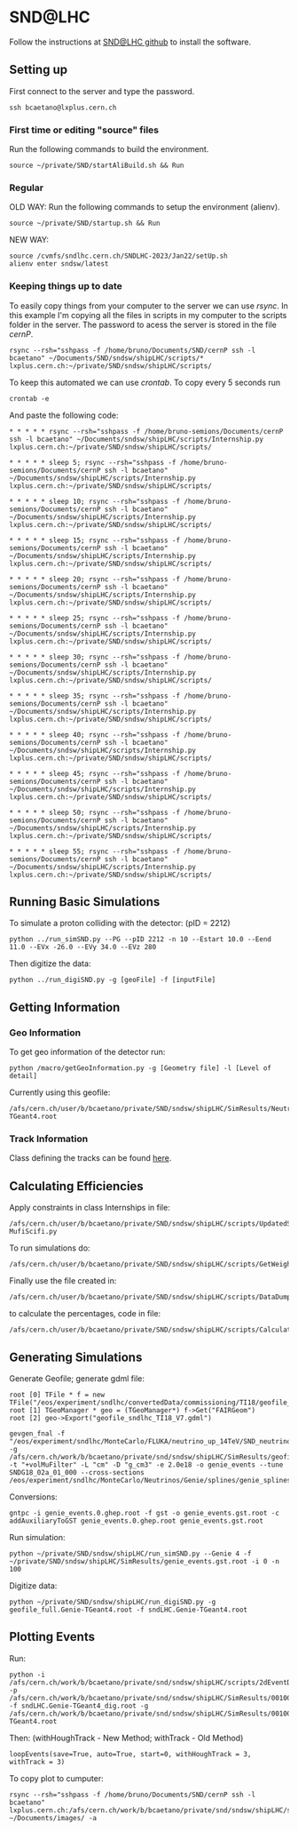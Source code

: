 # SND@LHC
Follow the instructions at [SND@LHC github](https://github.com/SND-LHC/sndsw) to install the software.


## Setting up

First connect to the server and type the password.
```
ssh bcaetano@lxplus.cern.ch
```

### First time or editing "source" files

Run the following commands to build the environment.

```
source ~/private/SND/startAliBuild.sh && Run
```

### Regular

OLD WAY: Run the following commands to setup the environment (alienv).
```
source ~/private/SND/startup.sh && Run
```
NEW WAY:
```
source /cvmfs/sndlhc.cern.ch/SNDLHC-2023/Jan22/setUp.sh
alienv enter sndsw/latest
```


### Keeping things up to date

To easily copy things from your computer to the server we can use *rsync*.
In this example I'm copying all the files in scripts in my computer to the scripts folder in the server. The password to acess the server is stored in the file *cernP*. 

```
rsync --rsh="sshpass -f /home/bruno/Documents/SND/cernP ssh -l bcaetano" ~/Documents/SND/sndsw/shipLHC/scripts/* lxplus.cern.ch:~/private/SND/sndsw/shipLHC/scripts/
```

To keep this automated we can use *crontab*. To copy every 5 seconds run
```
crontab -e
```
And paste the following code:
```
* * * * * rsync --rsh="sshpass -f /home/bruno-semions/Documents/cernP ssh -l bcaetano" ~/Documents/sndsw/shipLHC/scripts/Internship.py lxplus.cern.ch:~/private/SND/sndsw/shipLHC/scripts/

* * * * * sleep 5; rsync --rsh="sshpass -f /home/bruno-semions/Documents/cernP ssh -l bcaetano" ~/Documents/sndsw/shipLHC/scripts/Internship.py lxplus.cern.ch:~/private/SND/sndsw/shipLHC/scripts/

* * * * * sleep 10; rsync --rsh="sshpass -f /home/bruno-semions/Documents/cernP ssh -l bcaetano" ~/Documents/sndsw/shipLHC/scripts/Internship.py lxplus.cern.ch:~/private/SND/sndsw/shipLHC/scripts/

* * * * * sleep 15; rsync --rsh="sshpass -f /home/bruno-semions/Documents/cernP ssh -l bcaetano" ~/Documents/sndsw/shipLHC/scripts/Internship.py lxplus.cern.ch:~/private/SND/sndsw/shipLHC/scripts/

* * * * * sleep 20; rsync --rsh="sshpass -f /home/bruno-semions/Documents/cernP ssh -l bcaetano" ~/Documents/sndsw/shipLHC/scripts/Internship.py lxplus.cern.ch:~/private/SND/sndsw/shipLHC/scripts/

* * * * * sleep 25; rsync --rsh="sshpass -f /home/bruno-semions/Documents/cernP ssh -l bcaetano" ~/Documents/sndsw/shipLHC/scripts/Internship.py lxplus.cern.ch:~/private/SND/sndsw/shipLHC/scripts/

* * * * * sleep 30; rsync --rsh="sshpass -f /home/bruno-semions/Documents/cernP ssh -l bcaetano" ~/Documents/sndsw/shipLHC/scripts/Internship.py lxplus.cern.ch:~/private/SND/sndsw/shipLHC/scripts/

* * * * * sleep 35; rsync --rsh="sshpass -f /home/bruno-semions/Documents/cernP ssh -l bcaetano" ~/Documents/sndsw/shipLHC/scripts/Internship.py lxplus.cern.ch:~/private/SND/sndsw/shipLHC/scripts/

* * * * * sleep 40; rsync --rsh="sshpass -f /home/bruno-semions/Documents/cernP ssh -l bcaetano" ~/Documents/sndsw/shipLHC/scripts/Internship.py lxplus.cern.ch:~/private/SND/sndsw/shipLHC/scripts/

* * * * * sleep 45; rsync --rsh="sshpass -f /home/bruno-semions/Documents/cernP ssh -l bcaetano" ~/Documents/sndsw/shipLHC/scripts/Internship.py lxplus.cern.ch:~/private/SND/sndsw/shipLHC/scripts/

* * * * * sleep 50; rsync --rsh="sshpass -f /home/bruno-semions/Documents/cernP ssh -l bcaetano" ~/Documents/sndsw/shipLHC/scripts/Internship.py lxplus.cern.ch:~/private/SND/sndsw/shipLHC/scripts/

* * * * * sleep 55; rsync --rsh="sshpass -f /home/bruno-semions/Documents/cernP ssh -l bcaetano" ~/Documents/sndsw/shipLHC/scripts/Internship.py lxplus.cern.ch:~/private/SND/sndsw/shipLHC/scripts/
```


## Running Basic Simulations

To simulate a proton colliding with the detector: (pID = 2212)
```
python ../run_simSND.py --PG --pID 2212 -n 10 --Estart 10.0 --Eend 11.0 --EVx -26.0 --EVy 34.0 --EVz 280
```

Then digitize the data:
```
python ../run_digiSND.py -g [geoFile] -f [inputFile]
```



## Getting Information

### Geo Information
To get geo information of the detector run:
```
python /macro/getGeoInformation.py -g [Geometry file] -l [Level of detail]
```

Currently using this geofile:
```
/afs/cern.ch/user/b/bcaetano/private/SND/sndsw/shipLHC/SimResults/Neutrino_Muon_up_14TeV_18576/00000/geofile_full.Genie-TGeant4.root
```

### Track Information
Class defining the tracks can be found [here](https://github.com/SND-LHC/sndsw/blob/master/shipdata/ShipMCTrack.h).




## Calculating Efficiencies

Apply constraints in class Internships in file:
```
/afs/cern.ch/user/b/bcaetano/private/SND/sndsw/shipLHC/scripts/UpdatedSurvey-MufiScifi.py
```

To run simulations do:
```
/afs/cern.ch/user/b/bcaetano/private/SND/sndsw/shipLHC/scripts/GetWeightsForEff.sh
```

Finally use the file created in:
```
/afs/cern.ch/user/b/bcaetano/private/SND/sndsw/shipLHC/scripts/DataDump/EventsData.csv
```

to calculate the percentages, code in file:
```
/afs/cern.ch/user/b/bcaetano/private/SND/sndsw/shipLHC/scripts/CalculateEfficiencies.py
```

## Generating Simulations

Generate Geofile; generate gdml file:
```
root [0] TFile * f = new TFile("/eos/experiment/sndlhc/convertedData/commissioning/TI18/geofile_sndlhc_TI18_V7_22November2022.root")
root [1] TGeoManager * geo = (TGeoManager*) f->Get("FAIRGeom")
root [2] geo->Export("geofile_sndlhc_TI18_V7.gdml")

```

```
gevgen_fnal -f "/eos/experiment/sndlhc/MonteCarlo/FLUKA/neutrino_up_14TeV/SND_neutrinos_14TeV_20M_gsimple.root,,-14,14" -g /afs/cern.ch/work/b/bcaetano/private/snd/sndsw/shipLHC/SimResults/geofile_sndlhc_TI18_V7.gdml -t "+volMuFilter" -L "cm" -D "g_cm3" -e 2.0e18 -o genie_events --tune SNDG18_02a_01_000 --cross-sections /eos/experiment/sndlhc/MonteCarlo/Neutrinos/Genie/splines/genie_splines_GENIE_v32_SNDG18_02a_01_000.xml
```

Conversions:
```
gntpc -i genie_events.0.ghep.root -f gst -o genie_events.gst.root -c
addAuxiliaryToGST genie_events.0.ghep.root genie_events.gst.root
```

Run simulation:
```
python ~/private/SND/sndsw/shipLHC/run_simSND.py --Genie 4 -f ~/private/SND/sndsw/shipLHC/SimResults/genie_events.gst.root -i 0 -n 100
```

Digitize data:
```
python ~/private/SND/sndsw/shipLHC/run_digiSND.py -g geofile_full.Genie-TGeant4.root -f sndLHC.Genie-TGeant4.root
```

## Plotting Events
Run:
```
python -i /afs/cern.ch/work/b/bcaetano/private/snd/sndsw/shipLHC/scripts/2dEventDisplay.py -p /afs/cern.ch/work/b/bcaetano/private/snd/sndsw/shipLHC/SimResults/00100/ -f sndLHC.Genie-TGeant4_dig.root -g /afs/cern.ch/work/b/bcaetano/private/snd/sndsw/shipLHC/SimResults/00100/geofile_full.Genie-TGeant4.root 
```
Then: (withHoughTrack - New Method; withTrack - Old Method)
```
loopEvents(save=True, auto=True, start=0, withHoughTrack = 3, withTrack = 3)
```


To  copy plot to cumputer:
```
rsync --rsh="sshpass -f /home/bruno/Documents/SND/cernP ssh -l bcaetano" lxplus.cern.ch:/afs/cern.ch/work/b/bcaetano/private/snd/sndsw/shipLHC/scripts/plots/00100 ~/Documents/images/ -a
```

